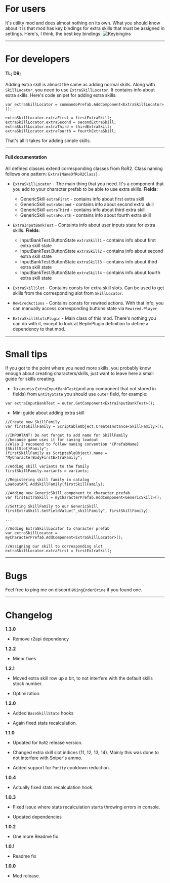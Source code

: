 # For users
It's utility mod and does almost nothing on its own.
What you should know about it is that mod has key bindings for extra skills that must be assigned in settings.
Here's, I think, the best key bindings:
![Keybingins](https://cdn.discordapp.com/attachments/706089456855154778/731500696800854036/Settings.jpg)
***
# For developers
#### TL; DR;
Adding extra skill is almost the same as adding normal skills.
Along with `SkillLocator`, you need to use `ExtraSkillLocator`. It contains info about extra skills. 
Here's code snipet for adding extra skills:
```
var extraSkillLocator = commandoPrefab.AddComponent<ExtraSkillLocator>();

extraSkillLocator.extraFirst = firstExtraSkill;
extraSkillLocator.extraSecond = secondExtraSkill;
extraSkillLocator.extraThird = thirdExtraSkill;
extraSkillLocator.extraFourth = fourthExtraSkill;
```
That's all it takes for adding simple skills.
***
#### Full documentation
All defined classes extend corresponding classes from RoR2. Class naming follows one pattern: `Extra{NameOfRoR2Class}.`

* `ExtraSkillLocator` - The main thing that you need. It's a component that you add to your character prefab to be able to use extra skills.
**Fields**:
    * GenericSkill `extraFirst` - contains info about first extra skill
    * GenericSkill `extraSecond` - contains info about second extra skill
    * GenericSkill `extraThird` - contains info about third extra skill
    * GenericSkill `extraFourth` - contains info about fourth extra skill

* `ExtraInputBankTest` - Containts info about user inputs state for extra skills.
**Fields**:
    * InputBankTest.ButtonState `extraSkill1` - contains info about first extra skill state
    * InputBankTest.ButtonState `extraSkill2` - contains info about second extra skill state
    * InputBankTest.ButtonState `extraSkill3` - contains info about third extra skill state
    * InputBankTest.ButtonState `extraSkill4` - contains info about fourth extra skill state

* `ExtraSkillSlot` - Contains consts for extra skill slots. Can be used to get skills from the corresponding slot from `SkillLocator`.

* `RewiredActions` - Contains consts for rewired actions. With that info, you can manually access corresponding buttons state via `Rewired.Player`

* `ExtraSkillSlotsPlugin` - Main class of this mod. There's nothing you can do with it, except to look at BepInPlugin definition to define a dependency to that mod.
***
# Small tips
If you got to the point where you need more skills, you probably know enough about creating characters/skills, just want to leave here a small guide for skills creating.

* To access `ExtraInputBankTest`(and any component that not stored in fields) from `EntityState` you should use `outer` field, for example:
```
var extraInputBankTest = outer.GetComponent<ExtraInputBankTest>();
```

* Mini guide about adding extra skill
```
//Create new SkillFamily
var firstSkillFamily = ScriptableObject.CreateInstance<SkillFamily>();

//IMPORTANT! Do not forget to add name for SkillFamily 
//because game uses it for saving loadout
//Also I recomend to follow naming convention "{PrefabName}{SkillSlot}Family";
(firstSkillFamily as ScriptableObject).name = "MyCharacterBodyFirstExtraFamily";

//Adding skill variants to the family
firstSkillFamily.variants = variants;

//Registering skill family in catalog
LoadoutAPI.AddSkillFamily(firstSkillFamily);

//Adding new GenericSkill component to character prefab
var firstExtraSkill = myCharacterPrefab.AddComponent<GenericSkill>();

//Setting SkillFamily to our GenericSkill
firstExtraSkill.SetFieldValue("_skillFamily", firstSkillFamily);

...

//Adding ExtraSkillLocator to character prefab
var extraSkillLocator = myCharacterPrefab.AddComponent<ExtraSkillLocator>();

//Assigning our skill to corresponding slot
extraSkillLocator.extraFirst = firstExtraSkill;
```
***
# Bugs
Feel free to ping me on discord `@KingEnderBrine` if you found one.

***
# Changelog
**1.3.0**

* Remove r2api dependency

**1.2.2**

* Minor fixes

**1.2.1**

* Moved extra skill row up a bit, to not interfere with the default skills stock number.

* Optimization.

**1.2.0**

* Added `BaseSkillState` hooks

* Again fixed stats recalculation.

**1.1.0**

* Updated for `RoR2` release version.

* Changed extra skill slot indices (11, 12, 13, 14). Mainly this was done to not interfere with Sniper's ammo.

* Added support for `Purity` cooldown reduction.

**1.0.4**

* Actually fixed stats recalculation hook.

**1.0.3**

* Fixed issue where stats recalculation starts throwing errors in console.

* Updated dependencies

**1.0.2**

* One more Readme fix

**1.0.1**

* Readme fix

**1.0.0**

* Mod release.
